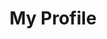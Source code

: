 ---
layout: profile
title:  "My Profile"
permalink: "profile.html"
desc: "I'm a software engineer with a passion for building efficient and scalable backend systems. With experience as a full-stack developer, I now focus primarily on backend development. My current tech stack includes the GO language, and I build most of my projects following the principles of Clean Architecture."
---